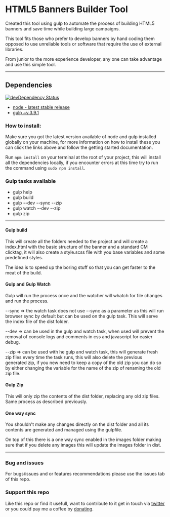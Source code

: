 # HTML5 Banners Builder Tool

Created this tool using gulp to automate the process of building HTML5 banners and save time while building large campaigns.

This tool fits those who prefer to develop banners by hand coding them opposed to use unreliable tools or software that require the use of external libraries.

From junior to the more experience developer, any one can take advantage and use this simple tool.

---

## Dependencies

[![devDependency Status](https://david-dm.org/Mario-Duarte/HTML5-Banner-Builder-Tool.svg)](https://david-dm.org/Mario-Duarte/HTML5-Banner-Builder-Tool)

- [node - latest stable release](https://nodejs.org/en/)
- [gulp ~v.3.9.1](http://gulpjs.com/)

### How to install:

Make sure you got the latest version available of node and gulp installed globally on your machine, for more information on how to install these you can click the links above and follow the getting started documentation.

Run ```npm install``` on your terminal at the root of your project, this will install  all the dependencies locally, if you encounter errors at this time try to run the command using ```sudo npm install```.

### Gulp tasks  available

- gulp help
- gulp build
- gulp --dev --sync --zip
- gulp watch --dev --zip
- gulp zip

---
#### Gulp build

This will create all the folders needed to the project and will create a index.html with the basic structure of the banner and  a standard  CM clicktag, it will also create a style.scss file with you base variables and some predefined styles.

The idea is to speed up the boring stuff so that you can get faster to the meat of the build.

#### Gulp and Gulp Watch

Gulp will run the process once and the watcher will whatch for file changes and run the process.

--sync => the watch task does not use --sync as a parameter as this will run browser sync by default but can be used on the gulp task. This will serve the index file of the dist folder.

--dev => can be used in the gulp and watch task, when used will prevent the removal of console logs and comments in css and javascript for easier debug.

--zip => can be used with he gulp and watch task, this will generate fresh zip files every time the task runs, this will also delete the previous generated zip, if you new need to keep a copy of the old zip you can do so by either changing the variable for the name of the zip of renaming the old zip file.

#### Gulp Zip

This will only zip the contents of the dist folder, replacing any old zip files. Same process as described previously.

#### One way sync
You shouldn't make any changes directly on the dist folder and all its contents are generated and managed using the gulpfile.

On top of this there is a one way sync enabled in the images folder making sure that if you delete any images this will update the images folder in dist.

---

### Bug and issues
For bugs/issues and or features recommendations please use the issues tab of this repo.

### Support this repo
Like this repo or find it usefull, want to contribute to it get in touch via [twitter](https://twitter.com/MDesignsuk) or you could pay me a coffee by [donating](https://www.paypal.me/MarioDuarte/2).
